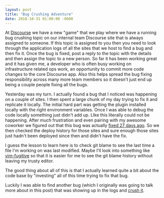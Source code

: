 ```yaml
---
layout: post
title: "Bug Crushing Adventure"
date: 2018-10-31 01:00:00 -0600
---
```


At [Discourse][discourse] we have a new "game" that we play where we have a running bug
crushing topic on our internal team Discourse site that is always assigned to
someone. If this topic is assigned to you then you need to look through the
application logs of all the sites that we host to find a bug and then fix it.
Once the bug is fixed, post a reply to the topic with the details and then
assign the topic to a new person. So far it has been working great and it has
given me, a developer who is often busy working on infrastructure related ops
work, an opportunity to commit more code changes to the core Discourse app. Also
this helps spread the bug fixing responsibility across many more team members so
it doesn't just end up being a couple people fixing all the bugs.

Yesterday was my turn. I actually found a bug that I noticed was
happening on a couple of sites. I then spent a large chunk of my day trying to
fix it and replicate it locally. The initial hard part was getting the plugin
installed locally with the right environment variables. Once I was able to debug
the code locally something just didn't add up. LIke this literally could not be
happening. After much frustration and even pairing with my awesome coworker we
figured out that this bug was actually [fixed 27 days ago][fixed]. So we then
checked the deploy history for those sites and sure enough those sites just
hadn't been deployed since then and didn't have the fix.

I guess the lesson to learn here is to check git blame to see the last time a
file I'm working on was last modified. Maybe I'll look into something like
[vim-fugitive][fugitive] so that it is easier for me to see the git blame
history without leaving my trusty editor.

The good thing about all of this is that I actually learned quite a bit about
the code base by "investing" all of this time trying to fix that bug.

Luckily I was able to find another bug (which I originally was going to talk
more about in this post) that was showing up in the logs and
[crush it][crushed].

[discourse]: https://discourse.org
[fixed]: https://github.com/discourse/discourse-backup-uploads-to-s3/commit/652267988416f2d922c595cab50a2b9823bacf51
[fugitive]: https://github.com/tpope/vim-fugitive
[crushed]: https://github.com/discourse/discourse/commit/589e3fcaa0c8fed0f6de6e61912c8cc577975ee0

